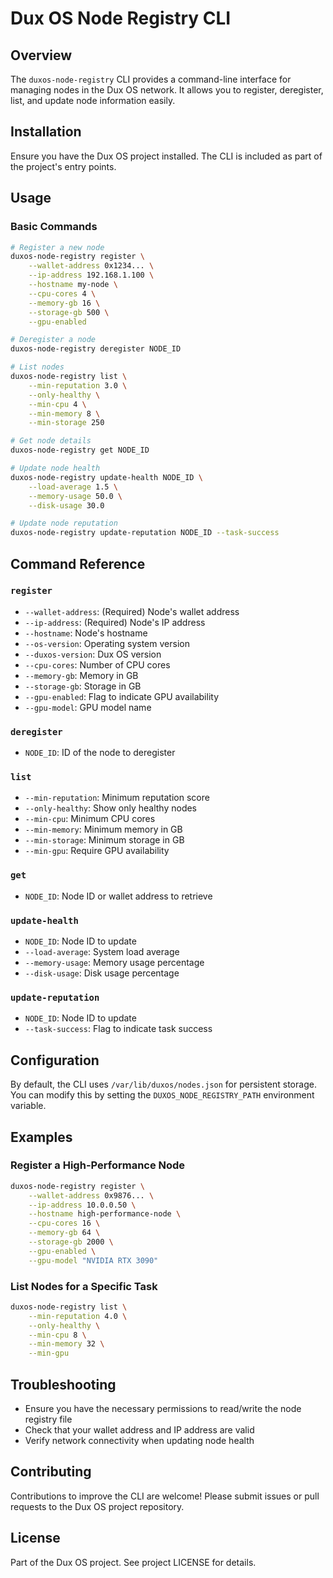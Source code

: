 # Dux OS Node Registry CLI

## Overview

The `duxos-node-registry` CLI provides a command-line interface for managing nodes in the Dux OS network. It allows you to register, deregister, list, and update node information easily.

## Installation

Ensure you have the Dux OS project installed. The CLI is included as part of the project's entry points.

## Usage

### Basic Commands

```bash
# Register a new node
duxos-node-registry register \
    --wallet-address 0x1234... \
    --ip-address 192.168.1.100 \
    --hostname my-node \
    --cpu-cores 4 \
    --memory-gb 16 \
    --storage-gb 500 \
    --gpu-enabled

# Deregister a node
duxos-node-registry deregister NODE_ID

# List nodes
duxos-node-registry list \
    --min-reputation 3.0 \
    --only-healthy \
    --min-cpu 4 \
    --min-memory 8 \
    --min-storage 250

# Get node details
duxos-node-registry get NODE_ID

# Update node health
duxos-node-registry update-health NODE_ID \
    --load-average 1.5 \
    --memory-usage 50.0 \
    --disk-usage 30.0

# Update node reputation
duxos-node-registry update-reputation NODE_ID --task-success
```

## Command Reference

### `register`
- `--wallet-address`: (Required) Node's wallet address
- `--ip-address`: (Required) Node's IP address
- `--hostname`: Node's hostname
- `--os-version`: Operating system version
- `--duxos-version`: Dux OS version
- `--cpu-cores`: Number of CPU cores
- `--memory-gb`: Memory in GB
- `--storage-gb`: Storage in GB
- `--gpu-enabled`: Flag to indicate GPU availability
- `--gpu-model`: GPU model name

### `deregister`
- `NODE_ID`: ID of the node to deregister

### `list`
- `--min-reputation`: Minimum reputation score
- `--only-healthy`: Show only healthy nodes
- `--min-cpu`: Minimum CPU cores
- `--min-memory`: Minimum memory in GB
- `--min-storage`: Minimum storage in GB
- `--min-gpu`: Require GPU availability

### `get`
- `NODE_ID`: Node ID or wallet address to retrieve

### `update-health`
- `NODE_ID`: Node ID to update
- `--load-average`: System load average
- `--memory-usage`: Memory usage percentage
- `--disk-usage`: Disk usage percentage

### `update-reputation`
- `NODE_ID`: Node ID to update
- `--task-success`: Flag to indicate task success

## Configuration

By default, the CLI uses `/var/lib/duxos/nodes.json` for persistent storage. You can modify this by setting the `DUXOS_NODE_REGISTRY_PATH` environment variable.

## Examples

### Register a High-Performance Node
```bash
duxos-node-registry register \
    --wallet-address 0x9876... \
    --ip-address 10.0.0.50 \
    --hostname high-performance-node \
    --cpu-cores 16 \
    --memory-gb 64 \
    --storage-gb 2000 \
    --gpu-enabled \
    --gpu-model "NVIDIA RTX 3090"
```

### List Nodes for a Specific Task
```bash
duxos-node-registry list \
    --min-reputation 4.0 \
    --only-healthy \
    --min-cpu 8 \
    --min-memory 32 \
    --min-gpu
```

## Troubleshooting

- Ensure you have the necessary permissions to read/write the node registry file
- Check that your wallet address and IP address are valid
- Verify network connectivity when updating node health

## Contributing

Contributions to improve the CLI are welcome! Please submit issues or pull requests to the Dux OS project repository.

## License

Part of the Dux OS project. See project LICENSE for details. 